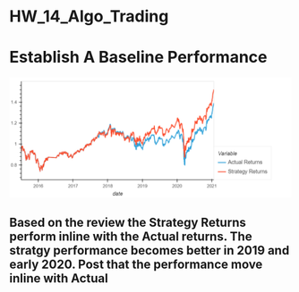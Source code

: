 # HW_14_Algo_Trading

# Establish A Baseline Performance

![Image of Plot](bokeh_plot_1.png)

## Based on the review the Strategy Returns perform inline with the Actual returns. The stratgy performance becomes better in 2019 and early 2020. Post that the performance move inline with Actual

